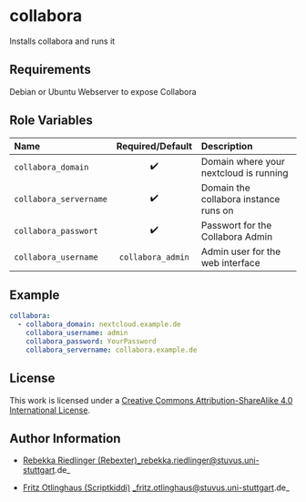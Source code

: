 # collabora
Installs collabora and runs it

## Requirements

Debian or Ubuntu
Webserver to expose Collabora

## Role Variables


| Name                   | Required/Default      | Description                             |
|:-----------------------|:---------------------:|:----------------------------------------|
| `collabora_domain`     | :heavy_check_mark:    | Domain where your nextcloud is running  |
| `collabora_servername` | :heavy_check_mark:    | Domain the collabora instance runs on   |
| `collabora_passwort`   | :heavy_check_mark:    | Passwort for the Collabora Admin        |
| `collabora_username`   | `collabora_admin`     | Admin user for the web interface        |


## Example

```yaml
collabora:
  - collabora_domain: nextcloud.example.de
    collabora_username: admin
    collabora_password: YourPassword
    collabora_servername: collabora.example.de
```


## License

This work is licensed under a [Creative Commons Attribution-ShareAlike 4.0 International License](http://creativecommons.org/licenses/by-sa/4.0/).


## Author Information

 * [Rebekka Riedlinger (Rebexter)](https://github.com/Rebexter)_rebekka.riedlinger@stuvus.uni-stuttgart.de_

 * [Fritz Otlinghaus (Scriptkiddi)](https://github.com/Scriptkiddi) _fritz.otlinghaus@stuvus.uni-stuttgart.de_
